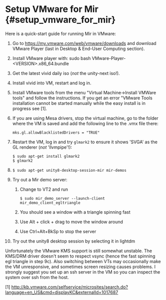 Setup VMware for Mir {#setup_vmware_for_mir}
============================================

Here is a quick-start guide for running Mir in VMware:

1. Go to https://my.vmware.com/web/vmware/downloads and download
   VMware Player (last in Desktop & End-User Computing section).

2. Install VMware player with: sudo bash VMware-Player-\<VERSION>.x86_64.bundle

3. Get the latest vivid daily iso (*not* the unity-next iso!).

4. Install vivid into VM, restart and log in.

5. Install VMware tools from the menu "Virtual Machine->Install VMWare tools"
   and follow the instructions. If you get an error "VMware Tools installation
   cannot be started manually while the easy install is in progress
   see [1].

6. If you are using Mesa drivers, stop the virtual machine, go to the folder
   where the VM is saved and add the following line to the <vm-name>.vmx file
   there:

       mks.gl.allowBlacklistedDrivers = "TRUE"

7. Restart the VM, log in and try `glmark2` to ensure it shows 'SVGA' as the
   GL renderer (*not* 'llvmpipe'!):

       $ sudo apt-get install glmark2
       $ glmark2

8. `$ sudo apt-get unity8-desktop-session-mir mir-demos`

9. Try out a Mir demo server:
   1. Change to VT2 and run
   
      `$ sudo mir_demo_server --launch-client mir_demo_client_egltriangle`
      
   2. You should see a window with a triangle spinning fast
   3. Use Alt + click + drag to move the window around
   4. Use Ctrl+Alt+BkSp to stop the server

10. Try out the unity8 desktop session by selecting it in lightdm

Unfortunately the VMware KMS support is still somewhat unstable. The KMS/DRM
driver doesn't seem to respect vsync (hence the fast spinning egl triangle in
step 9c). Also switching between VTs may occasionally make the VM unresponsive,
and sometimes screen resizing causes problems.  I strongly suggest you set up
an ssh server in the VM so you can inspect the system over ssh from the host.

[1] http://kb.vmware.com/selfservice/microsites/search.do?language=en_US&cmd=displayKC&externalId=1017687
